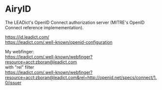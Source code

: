 AiryID
======

The LEADict's OpenID Connect authorization server (MITRE's OpenID Connect reference implemementation).  

https://id.leadict.com/  
https://leadict.com/.well-known/openid-configuration  

My webfinger:  
https://leadict.com/.well-known/webfinger?resource=acct:zboran@leadict.com  
with "rel" filter  
https://leadict.com/.well-known/webfinger?resource=acct:zboran@leadict.com&rel=http://openid.net/specs/connect/1.0/issuer  
